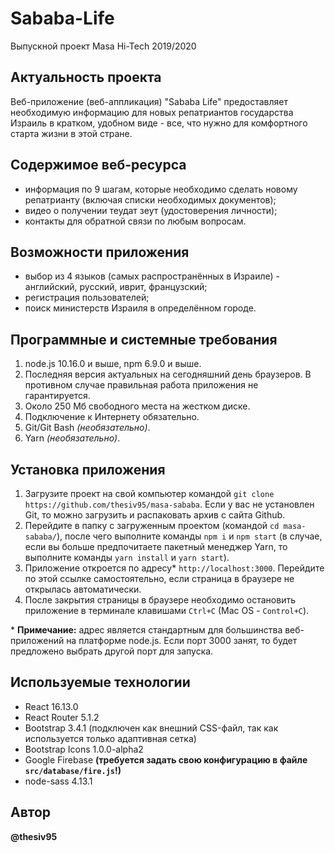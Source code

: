 # Sababa-Life
Выпускной проект Masa Hi-Tech 2019/2020

## Актуальность проекта

Веб-приложение (веб-аппликация) "Sababa Life" предоставляет необходимую информацию для новых репатриантов государства Израиль в кратком, удобном виде - все, что нужно для комфортного старта жизни в этой стране.

## Содержимое веб-ресурса
* информация по 9 шагам, которые необходимо сделать новому репатрианту (включая списки необходимых документов);
* видео о получении теудат зеут (удостоверения личности);
* контакты для обратной связи по любым вопросам.

## Возможности приложения
* выбор из 4 языков (самых распространённых в Израиле) - английский, русский, иврит, французский;
* регистрация пользователей;
* поиск министерств Израиля в определённом городе.

## Программные и системные требования
1. node.js 10.16.0 и выше, npm 6.9.0 и выше.
2. Последняя версия актуальных на сегодняшний день браузеров. В противном случае правильная работа приложения не гарантируется.
3. Около 250 Мб свободного места на жестком диске.
4. Подключение к Интернету обязательно.
5. Git/Git Bash *(необязательно)*.
6. Yarn *(необязательно)*.

## Установка приложения
1. Загрузите проект на свой компьютер командой `git clone https://github.com/thesiv95/masa-sababa`. Если у вас не установлен Git, то можно загрузить и распаковать архив с сайта Github.
2. Перейдите в папку с загруженным проектом (командой `cd masa-sababa/`), после чего выполните команды `npm i` и `npm start` (в случае, если вы больше предпочитаете пакетный менеджер Yarn, то выполните команды `yarn install` и `yarn start`).
3. Приложение откроется по адресу* `http://localhost:3000`. Перейдите по этой ссылке самостоятельно, если страница в браузере не открылась автоматически.
4. После закрытия страницы в браузере необходимо остановить приложение в терминале клавишами `Ctrl+C` (Mac OS - `Control+C`).


\* **Примечание:** адрес является стандартным для большинства веб-приложений на платформе node.js. Если порт 3000 занят, то будет предложено выбрать другой порт для запуска.

## Используемые технологии
* React 16.13.0
* React Router 5.1.2
* Bootstrap 3.4.1 (подключен как внешний CSS-файл, так как используется только адаптивная сетка)
* Bootstrap Icons 1.0.0-alpha2
* Google Firebase **(требуется задать свою конфигурацию в файле `src/database/fire.js`!)**
* node-sass 4.13.1

## Автор
**@thesiv95**
